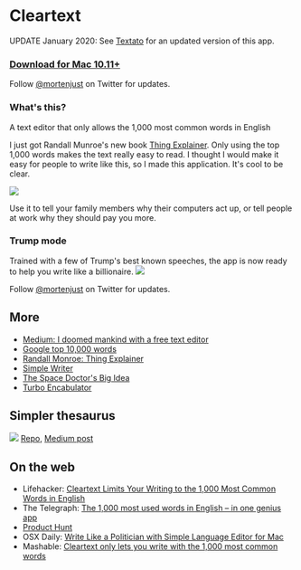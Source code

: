 # Cleartext

UPDATE January 2020: See <a href="https://textato.com">Textato</a> for an updated version of this app. 

### <a href="https://github.com/mortenjust/cleartext-mac/releases">Download for Mac 10.11+</a>
Follow <a href="http://twitter.com/mortenjust">@mortenjust</a> on Twitter for updates. 

### What's this?
A text editor that only allows the 1,000 most common words in English

I just got Randall Munroe's new book <a href="https://xkcd.com/thing-explainer/">Thing Explainer</a>. Only using the top 1,000 words makes the text really easy to read. I thought I would make it easy for people to write like this, so I made this application. It's cool to be clear.

<img src="https://raw.githubusercontent.com/mortenjust/cleartext-mac/master/UX/cleartext.gif">

Use it to tell your family members why their computers act up, or tell people at work why they should pay you more. 

### Trump mode
Trained with a few of Trump's best known speeches, the app is now ready to help you write like a billionaire. 
<img src="https://github.com/mortenjust/cleartext-mac/blob/master/UX/trumpdemo.gif?raw=true">

Follow <a href="http://twitter.com/mortenjust">@mortenjust</a> on Twitter for updates. 

## More
* <a href="https://medium.com/@mortenjust/i-doomed-mankind-with-a-free-text-editor-ba6003319681">Medium: I doomed mankind with a free text editor</a>
* <a href="https://github.com/first20hours/google-10000-english">Google top 10,000 words</a>
* <a href="https://xkcd.com/thing-explainer/">Randall Monroe: Thing Explainer</a>
* <a href="https://xkcd.com/simplewriter/">Simple Writer</a>
* <a href="http://www.newyorker.com/tech/elements/the-space-doctors-big-idea-einstein-general-relativity">The Space Doctor's Big Idea</a>
* <a href="https://www.youtube.com/watch?v=Ac7G7xOG2Ag">Turbo Encabulator</a>

## Simpler thesaurus
<img src="https://cdn-images-1.medium.com/max/2000/1*_LdRYzVXedTJoptOAxqLFg.png">
<a href="https://github.com/mortenjust/simpler-thesaurus">Repo</a>, <a href="https://medium.com/@mortenjust/sentenced-to-rewriting-7c8bf45680b5#.szubgchgj">Medium post</a>

## On the web
* Lifehacker: <a href="http://lifehacker.com/cleartext-limits-your-writing-to-the-1-000-most-common-1767763948">Cleartext Limits Your Writing to the 1,000 Most Common Words in English</a>
* The Telegraph: <a href="http://www.telegraph.co.uk/technology/2016/03/27/the-1000-most-used-words-in-english--in-one-genius-app/">The 1,000 most used words in English – in one genius app</a>
* <a href="https://www.producthunt.com/tech/cleartext-2">Product Hunt</a>
* OSX Daily: <a href="http://osxdaily.com/2016/03/27/simple-language-text-editor-mac-cleartext/">Write Like a Politician with Simple Language Editor for Mac</a>
* Mashable: <a href="http://mashable.com/2016/03/31/cleartext-typing-app/">Cleartext only lets you write with the 1,000 most common words</a>
